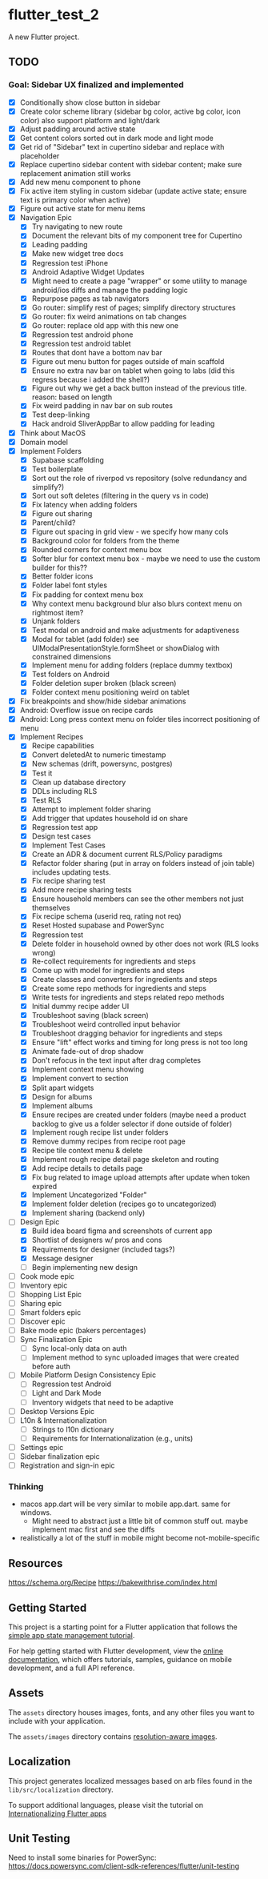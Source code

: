 # flutter_test_2

A new Flutter project.

## TODO
### Goal: Sidebar UX finalized and implemented
- [X] Conditionally show close button in sidebar
- [X] Create color scheme library (sidebar bg color, active bg color, icon color) also support platform and light/dark
- [X] Adjust padding around active state
- [X] Get content colors sorted out in dark mode and light mode
- [X] Get rid of "Sidebar" text in cupertino sidebar and replace with placeholder
- [X] Replace cupertino sidebar content with sidebar content; make sure replacement animation still works
- [X] Add new menu component to phone
- [X] Fix active item styling in custom sidebar (update active state; ensure text is primary color when active)
- [X] Figure out active state for menu items
- [X] Navigation Epic
  - [X] Try navigating to new route
  - [X] Document the relevant bits of my component tree for Cupertino
  - [X] Leading padding
  - [X] Make new widget tree docs
  - [X] Regression test iPhone
  - [X] Android Adaptive Widget Updates
  - [X] Might need to create a page "wrapper" or some utility to manage android/ios diffs and manage the padding logic
  - [X] Repurpose pages as tab navigators
  - [X] Go router: simplify rest of pages; simplify directory structures
  - [X] Go router: fix weird animations on tab changes
  - [X] Go router: replace old app with this new one
  - [X] Regression test android phone
  - [X] Regression test android tablet
  - [X] Routes that dont have a bottom nav bar
  - [X] Figure out menu button for pages outside of main scaffold
  - [X] Ensure no extra nav bar on tablet when going to labs (did this regress because i added the shell?)
  - [X] Figure out why we get a back button instead of the previous title. reason: based on length
  - [X] Fix weird padding in nav bar on sub routes
  - [X] Test deep-linking
  - [X] Hack android SliverAppBar to allow padding for leading
- [X] Think about MacOS
- [X] Domain model
- [X] Implement Folders
  - [X] Supabase scaffolding
  - [X] Test boilerplate
  - [X] Sort out the role of riverpod vs repository (solve redundancy and simplify?)
  - [X] Sort out soft deletes (filtering in the query vs in code)
  - [X] Fix latency when adding folders
  - [X] Figure out sharing
  - [X] Parent/child?
  - [X] Figure out spacing in grid view - we specify how many cols
  - [X] Background color for folders from the theme
  - [X] Rounded corners for context menu box 
  - [X] Softer blur for context menu box - maybe we need to use the custom builder for this??
  - [X] Better folder icons
  - [X] Folder label font styles
  - [X] Fix padding for context menu box
  - [X] Why context menu background blur also blurs context menu on rightmost item?
  - [X] Unjank folders
  - [X] Test modal on android and make adjustments for adaptiveness
  - [X] Modal for tablet (add folder) see UIModalPresentationStyle.formSheet or showDialog with constrained dimensions
  - [X] Implement menu for adding folders (replace dummy textbox)
  - [X] Test folders on Android
  - [X] Folder deletion super broken (black screen)
  - [X] Folder context menu positioning weird on tablet
- [X] Fix breakpoints and show/hide sidebar animations
- [X] Android: Overflow issue on recipe cards
- [X] Android: Long press context menu on folder tiles incorrect positioning of menu
- [X] Implement Recipes
  - [X] Recipe capabilities
  - [X] Convert deletedAt to numeric timestamp
  - [X] New schemas (drift, powersync, postgres)
  - [X] Test it
  - [X] Clean up database directory
  - [X] DDLs including RLS
  - [X] Test RLS
  - [X] Attempt to implement folder sharing
  - [X] Add trigger that updates household id on share
  - [X] Regression test app
  - [X] Design test cases
  - [X] Implement Test Cases
  - [X] Create an ADR & document current RLS/Policy paradigms
  - [X] Refactor folder sharing (put in array on folders instead of join table) includes updating tests.
  - [X] Fix recipe sharing test
  - [X] Add more recipe sharing tests
  - [X] Ensure household members can see the other members not just themselves
  - [X] Fix recipe schema (userid req, rating not req)
  - [X] Reset Hosted supabase and PowerSync
  - [X] Regression test
  - [X] Delete folder in household owned by other does not work (RLS looks wrong)
  - [X] Re-collect requirements for ingredients and steps
  - [X] Come up with model for ingredients and steps
  - [X] Create classes and converters for ingredients and steps
  - [X] Create some repo methods for ingredients and steps
  - [X] Write tests for ingredients and steps related repo methods
  - [X] Initial dummy recipe adder UI
  - [X] Troubleshoot saving (black screen)
  - [X] Troubleshoot weird controlled input behavior
  - [X] Troubleshoot dragging behavior for ingredients and steps
  - [X] Ensure "lift" effect works and timing for long press is not too long
  - [X] Animate fade-out of drop shadow
  - [X] Don't refocus in the text input after drag completes
  - [X] Implement context menu showing
  - [X] Implement convert to section
  - [X] Split apart widgets
  - [X] Design for albums
  - [X] Implement albums
  - [X] Ensure recipes are created under folders (maybe need a product backlog to give us a folder selector if done outside of folder)
  - [X] Implement rough recipe list under folders
  - [X] Remove dummy recipes from recipe root page
  - [X] Recipe tile context menu & delete
  - [X] Implement rough recipe detail page skeleton and routing
  - [X] Add recipe details to details page
  - [X] Fix bug related to image upload attempts after update when token expired
  - [X] Implement Uncategorized "Folder"
  - [X] Implement folder deletion (recipes go to uncategorized)
  - [X] Implement sharing (backend only)
- [ ] Design Epic
  - [X] Build idea board figma and screenshots of current app
  - [X] Shortlist of designers w/ pros and cons
  - [X] Requirements for designer (included tags?)
  - [X] Message designer
  - [ ] Begin implementing new design
- [ ] Cook mode epic
- [ ] Inventory epic
- [ ] Shopping List Epic
- [ ] Sharing epic
- [ ] Smart folders epic
- [ ] Discover epic
- [ ] Bake mode epic (bakers percentages)
- [ ] Sync Finalization Epic
  - [ ] Sync local-only data on auth
  - [ ] Implement method to sync uploaded images that were created before auth
- [ ] Mobile Platform Design Consistency Epic
  - [ ] Regression test Android
  - [ ] Light and Dark Mode
  - [ ] Inventory widgets that need to be adaptive
- [ ] Desktop Versions Epic
- [ ] L10n & Internationalization
  - [ ] Strings to l10n dictionary
  - [ ] Requirements for Internationalization (e.g., units)
- [ ] Settings epic
- [ ] Sidebar finalization epic
- [ ] Registration and sign-in epic

### Thinking
* macos app.dart will be very similar to mobile app.dart. same for windows.
  * Might need to abstract just a little bit of common stuff out. maybe implement mac first and see the diffs
* realistically a lot of the stuff in mobile might become not-mobile-specific

## Resources
https://schema.org/Recipe
https://bakewithrise.com/index.html

## Getting Started

This project is a starting point for a Flutter application that follows the
[simple app state management
tutorial](https://flutter.dev/docs/development/data-and-backend/state-mgmt/simple).

For help getting started with Flutter development, view the
[online documentation](https://flutter.dev/docs), which offers tutorials,
samples, guidance on mobile development, and a full API reference.

## Assets

The `assets` directory houses images, fonts, and any other files you want to
include with your application.

The `assets/images` directory contains [resolution-aware
images](https://flutter.dev/docs/development/ui/assets-and-images#resolution-aware).

## Localization

This project generates localized messages based on arb files found in
the `lib/src/localization` directory.

To support additional languages, please visit the tutorial on
[Internationalizing Flutter
apps](https://flutter.dev/docs/development/accessibility-and-localization/internationalization)

## Unit Testing

Need to install some binaries for PowerSync: https://docs.powersync.com/client-sdk-references/flutter/unit-testing
